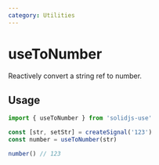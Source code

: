```yaml
---
category: Utilities
---
```


# useToNumber

Reactively convert a string ref to number.

## Usage

```ts
import { useToNumber } from 'solidjs-use'

const [str, setStr] = createSignal('123')
const number = useToNumber(str)

number() // 123
```
